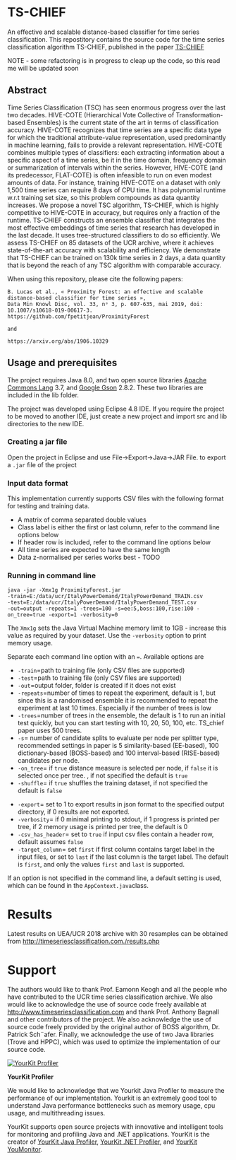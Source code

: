 

# TS-CHIEF 
An effective and scalable distance-based classifier for time series classification. This repostitory contains the source code for the time series classification algorithm TS-CHIEF, published in the paper [TS-CHIEF](https://arxiv.org/abs/1906.10329)

NOTE - some refactoring is in progress to cleap up the code, so this read me will be updated soon

## Abstract 
Time Series Classification (TSC) has seen enormous progress over the last two decades. HIVE-COTE (Hierarchical Vote Collective of Transformation-based Ensembles) is the current state of the art in terms of classification accuracy. HIVE-COTE recognizes that time series are a specific data type for which the traditional attribute-value representation, used predominantly in machine learning, fails to provide a relevant representation. HIVE-COTE combines multiple types of classifiers: each extracting information about a specific aspect of a time series, be it in the time domain, frequency domain or summarization of intervals within the series. However, HIVE-COTE (and its predecessor, FLAT-COTE) is often infeasible to run on even modest amounts of data. For instance, training HIVE-COTE on a dataset with only 1,500 time series can require 8 days of CPU time. It has polynomial runtime w.r.t training set size, so this problem compounds as data quantity increases. We propose a novel TSC algorithm, TS-CHIEF, which is highly competitive to HIVE-COTE in accuracy, but requires only a fraction of the runtime. TS-CHIEF constructs an ensemble classifier that integrates the most effective embeddings of time series that research has developed in the last decade. It uses tree-structured classifiers to do so efficiently. We assess TS-CHIEF on 85 datasets of the UCR archive, where it achieves state-of-the-art accuracy with scalability and efficiency. We demonstrate that TS-CHIEF can be trained on 130k time series in 2 days, a data quantity that is beyond the reach of any TSC algorithm with comparable accuracy.

When using this repository, please cite the following papers:
```
B. Lucas et al., « Proximity Forest: an effective and scalable distance-based classifier for time series »,
Data Min Knowl Disc, vol. 33, nᵒ 3, p. 607‑635, mai 2019, doi: 10.1007/s10618-019-00617-3.
https://github.com/fpetitjean/ProximityForest

and 

https://arxiv.org/abs/1906.10329
```



## Usage and prerequisites

The project requires Java 8.0, and two open source libraries [Apache Commons Lang](https://commons.apache.org/proper/commons-lang/) 3.7, and [Google Gson](https://github.com/google/gson) 2.8.2. These two libraries are included in the lib folder.

The project was developed using Eclipse 4.8 IDE. If you require the project to be moved to another IDE, just create a new project and import src and lib directories to the new IDE.

###  Creating a jar file

Open the project in Eclipse and use File->Export->Java->JAR File. to export a `.jar` file of the project

### Input data format
This implementation currently supports CSV files with the following format for testing and training data. 

 - A matrix of comma separated double values
 - Class label is either the first or last column, refer to the command line options below
 - If header row is included, refer to the command line options below
 - All time series are expected to have the same length 
 - Data z-normalised per series works best  - TODO

### Running in command line 
```
java -jar -Xmx1g ProximityForest.jar 
-train=E:/data/ucr/ItalyPowerDemand/ItalyPowerDemand_TRAIN.csv 
-test=E:/data/ucr/ItalyPowerDemand/ItalyPowerDemand_TEST.csv 
-out=output -repeats=1 -trees=100 -s=ee:5,boss:100,rise:100 -on_tree=true -export=1 -verbosity=0
```
The `Xmx1g` sets the Java Virtual Machine memory limit to 1GB - increase this value as required by your dataset. Use the `-verbosity` option to print memory usage.

Separate each command line option with an `=`. Available options are 
- `-train`=path to training file (only CSV files are supported)
- `-test`=path to training file (only CSV files are supported)
- `-out`=output folder, folder is created if it does not exist
- `-repeats`=number of times to repeat the experiment, default is 1, but since this is a randomised ensemble it is recommended to repeat the experiment at last 10 times. Especially if the number of trees is low
- `-trees`=number of trees in the ensemble, the default is 1 to run an initial test quickly, but you can start testing with 10, 20, 50, 100, etc. TS_chief paper uses 500 trees.
- `-s`= number of candidate splits to evaluate per node per splitter type, recommended settings in paper is 5 similarity-based (EE-based), 100 dictionary-based (BOSS-based) and 100 interval-based (RISE-based) candidates per node.
- `-on_tree`= if `true` distance measure is selected per node, if `false` it is selected once per tree. , if not specified the default is `true` 
- `-shuffle`= if `true` shuffles the training dataset, if not specified the default is `false` 
<!---
- `-jvmwarmup`= if `true` some extra calculation is done before the experiment is started to "warmup" java virtual machine, this helps measure more accurate elapsed time for short duration.
-->
- `-export`= set to 1 to export results in json format to the specified output directory, if 0 results are not exported.
- `-verbosity`= if 0 minimal printing to stdout, if 1 progress is printed per tree, if 2 memory usage is printed per tree, the default is 0
- `-csv_has_header`= set to `true` if input csv files contain a header row, default assumes `false`
- `-target_column`= set `first` if first column contains target label in the input files, or set to `last` if the last column is the target label. The default is `first`, and only the values `first` and `last` is supported.  

If an option is not specified in the command line, a default setting is used, which can be found in the `AppContext.java`class.

# Results

Latest results on UEA/UCR 2018 archive with 30 resamples can be obtained from http://timeseriesclassification.com./results.php

# Support


The authors would like to thank Prof. Eamonn Keogh and all the people who have contributed to the UCR time series classification archive. We also would like to acknowledge the use of source code freely available at http://www.timeseriesclassification.com and thank Prof. Anthony Bagnall and
other contributors of the project. We also acknowledge the use of source code freely provided by the original author of BOSS algorithm, Dr. Patrick Sch¨afer. Finally, we acknowledge the use of two Java libraries (Trove and HPPC), which was used to optimize the implementation of our source code.

[![YourKit Profiler](https://www.yourkit.com/images/yklogo.png)](https://www.yourkit.com/java/profiler/)

**YourKit Profiler**

We would like to acknowledge that we Yourkit Java Profiler to measure the performance of our implementation. Yourkit is an extremely good tool to understand Java performance bottlenecks such as memory usage, cpu usage, and multithreading issues.

YourKit supports open source projects with innovative and intelligent tools
for monitoring and profiling Java and .NET applications.
YourKit is the creator of <a href="https://www.yourkit.com/java/profiler/">YourKit Java Profiler</a>,
<a href="https://www.yourkit.com/.net/profiler/">YourKit .NET Profiler</a>,
and <a href="https://www.yourkit.com/youmonitor/">YourKit YouMonitor</a>.



